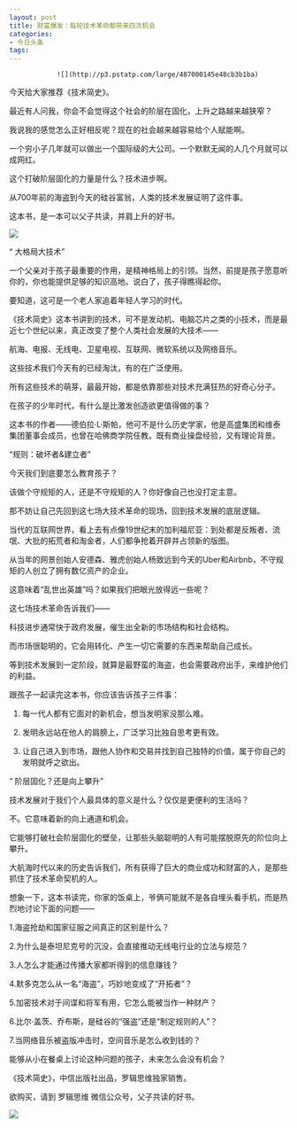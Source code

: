 ```yaml
---
layout: post
title: 财富爆发：每轮技术革命都带来四次机会
categories:
- 今日头条
tags:
---
```

				![](http://p3.pstatp.com/large/487000145e48cb3b1ba)

今天给大家推荐《技术简史》。

最近有人问我，你会不会觉得这个社会的阶层在固化，上升之路越来越狭窄？

我说我的感觉怎么正好相反呢？现在的社会越来越容易给个人赋能啊。

一个穷小子几年就可以做出一个国际级的大公司。一个默默无闻的人几个月就可以成网红。

这个打破阶层固化的力量是什么？技术进步啊。

从700年前的海盗到今天的硅谷富翁，人类的技术发展证明了这件事。 

这本书，是一本可以父子共读，并肩上升的好书。

![](http://p3.pstatp.com/large/3e8000a0fb754df74cd)

“ 大格局大技术”

一个父亲对于孩子最重要的作用，是精神格局上的引领。当然，前提是孩子愿意听你的，你也能提供足够的知识高地。说白了，孩子得瞧得起你。

要知道，这可是一个老人家追着年轻人学习的时代。

《技术简史》这本书讲到的技术，可不是发动机、电脑芯片之类的小技术，而是最近七个世纪以来，真正改变了整个人类社会发展的大技术——

航海、电报、无线电、卫星电视、互联网、微软系统以及网络音乐。

这些技术我们今天有的已经淘汰，有的在广泛使用。

所有这些技术的萌芽，最最开始，都是依靠那些对技术充满狂热的好奇心分子。

在孩子的少年时代，有什么是比激发创造欲更值得做的事？

这本书的作者——德伯拉·L·斯帕，他可不是什么历史学家，他是高盛集团和维泰集团董事会成员，也曾在哈佛商学院任教。既有商业操盘经验，又有理论背景。

“规则：破坏者&建立者”

今天我们到底要怎么教育孩子？

该做个守规矩的人，还是不守规矩的人？你好像自己也没打定主意。

那不妨让自己先回到这七场大技术革命的现场，回到技术发展的底层逻辑。

当代的互联网世界，看上去有点像19世纪末的加利福尼亚：到处都是反叛者、流氓、大批的拓荒者和淘金者，人们都争抢着开辟并占领新的版图。

从当年的网景创始人安德森、雅虎创始人杨致远到今天的Uber和Airbnb，不守规矩的人创立了拥有数亿资产的企业。

这意味着“乱世出英雄”吗？如果我们把眼光放得远一些呢？

这七场技术革命告诉我们——

科技进步通常快于政府发展，催生出全新的市场结构和社会结构。

而市场很聪明的，它会用转化、产生一切它需要的东西来帮助自己成长。

等到技术发展到一定阶段，就算是最野蛮的海盗，也会需要政府出手，来维护他们的利益。

跟孩子一起读完这本书，你应该告诉孩子三件事：

1. 每一代人都有它面对的新机会，想当发明家没那么难。

2. 发明永远站在他人的肩膀上，广泛学习比独自思考更有效。

3. 让自己进入到市场，跟他人协作和交易并找到自己独特的价值，属于你自己的发明就呼之欲出。

“ 阶层固化？还是向上攀升”

技术发展对于我们个人最具体的意义是什么？仅仅是更便利的生活吗？

不。它意味着新的向上通道和机会。

它能够打破社会阶层固化的壁垒，让那些头脑聪明的人有可能摆脱原先的阶位向上攀升。

大航海时代以来的历史告诉我们，所有获得了巨大的商业成功和财富的人，是那些抓住了技术革命契机的人。

想象一下，这本书读完，你家的饭桌上，爷俩可能就不是各自埋头看手机，而是热烈地讨论下面的问题——

1.海盗抢劫和国家征服之间真正的区别是什么？

2.为什么是泰坦尼克号的沉没，会直接推动无线电行业的立法与规范？

3.人怎么才能通过传播大家都听得到的信息赚钱？

4.默多克怎么从一名“海盗”，巧妙地变成了“开拓者”？

5.加密技术对于间谍和将军有用，它怎么能被当作一种财产？

6.比尔·盖茨、乔布斯，是硅谷的“强盗”还是“制定规则的人”？

7.当网络音乐被盗版冲击时，空间音乐是怎么收到钱的？

能够从小在餐桌上讨论这种问题的孩子，未来怎么会没有机会？

《技术简史》，中信出版社出品，罗辑思维独家销售。

欲购买，请到 罗辑思维 微信公众号，父子共读的好书。

![](http://p1.pstatp.com/large/4860000fe4f7793910a)